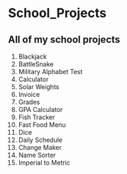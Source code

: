 # School_Projects
All of my school projects
-------------------------
1.  Blackjack
2.  BattleSnake
3.  Military Alphabet Test
4.  Calculator
5.  Solar Weights
6.  Invoice
7.  Grades
8.  GPA Calculator
9.  Fish Tracker
10. Fast Food Menu
11. Dice
12. Daily Schedule
13. Change Maker
14. Name Sorter
15. Imperial to Metric
